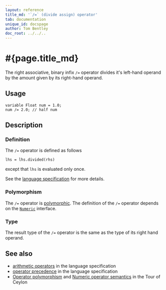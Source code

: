 ```yaml
---
layout: reference
title_md: '`/=` (divide assign) operator'
tab: documentation
unique_id: docspage
author: Tom Bentley
doc_root: ../../..
---
```


# #{page.title_md}

The right associative, binary infix `/=` operator divides it's left-hand operand by 
the amount given by its right-hand operand. 

## Usage 

<!-- cat: void m() { -->
<!-- try: -->
    variable Float num = 1.0;
    num /= 2.0; // half num 
<!-- cat: } -->

## Description


### Definition

The `/=` operator is defined as follows

<!-- try: -->
    lhs = lhs.divided(rhs)

except that `lhs` is evaluated only once.

See the [language specification](#{site.urls.spec_current}#arithmetic) for more details.

### Polymorphism

The `/=` operator is [polymorphic](#{page.doc_root}/reference/operator/operator-polymorphism). 
The definition of the `/=` operator depends 
on the [`Numeric`](#{site.urls.apidoc_1_0}/Numeric.type.html) 
interface.

### Type

The result type of the `/=` operator is the same as the type of its right hand operand.

## See also

* [arithmetic operators](#{site.urls.spec_current}#arithmetic) in the 
  language specification
* [operator precedence](#{site.urls.spec_current}#operatorprecedence) in the 
  language specification
* [Operator polymorphism](#{page.doc_root}/tour/language-module/#operator_polymorphism) 
  and 
  [Numeric operator semantics](#{page.doc_root}/tour/language-module/#numeric_operator_semantics) 
  in the Tour of Ceylon

